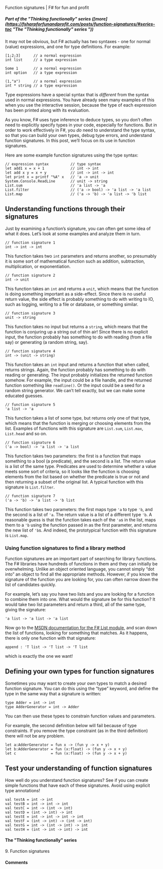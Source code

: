 Function signatures | F# for fun and profit

##### Part of the "Thinking functionally" series ([more](https://fsharpforfunandprofit.com/posts/function-signatures/#series-toc "The "Thinking functionally" series "))

It may not be obvious, but F# actually has two syntaxes - one for normal (value) expressions, and one for type definitions. For example:

    [1;2;3]      // a normal expression
    int list     // a type expression 
    
    Some 1       // a normal expression
    int option   // a type expression 
    
    (1,"a")      // a normal expression
    int * string // a type expression 
    

Type expressions have a special syntax that is _different_ from the syntax used in normal expressions. You have already seen many examples of this when you use the interactive session, because the type of each expression has been printed along with its evaluation.

As you know, F# uses type inference to deduce types, so you don’t often need to explicitly specify types in your code, especially for functions. But in order to work effectively in F#, you _do_ need to understand the type syntax, so that you can build your own types, debug type errors, and understand function signatures. In this post, we’ll focus on its use in function signatures.

Here are some example function signatures using the type syntax:

    // expression syntax          // type syntax
    let add1 x = x + 1            // int -> int 
    let add x y = x + y           // int -> int -> int
    let print x = printf "%A" x   // 'a -> unit
    System.Console.ReadLine       // unit -> string
    List.sum                      // 'a list -> 'a
    List.filter                   // ('a -> bool) -> 'a list -> 'a list
    List.map                      // ('a -> 'b) -> 'a list -> 'b list
    

## Understanding functions through their signatures[](https://fsharpforfunandprofit.com/posts/function-signatures/#understanding-functions-through-their-signatures)

Just by examining a function’s signature, you can often get some idea of what it does. Let’s look at some examples and analyze them in turn.

    // function signature 1
    int -> int -> int
    

This function takes two `int` parameters and returns another, so presumably it is some sort of mathematical function such as addition, subtraction, multiplication, or exponentiation.

    // function signature 2
    int -> unit
    

This function takes an `int` and returns a `unit`, which means that the function is doing something important as a side-effect. Since there is no useful return value, the side effect is probably something to do with writing to IO, such as logging, writing to a file or database, or something similar.

    // function signature 3
    unit -> string
    

This function takes no input but returns a `string`, which means that the function is conjuring up a string out of thin air! Since there is no explicit input, the function probably has something to do with reading (from a file say) or generating (a random string, say).

    // function signature 4
    int -> (unit -> string)
    

This function takes an `int` input and returns a function that when called, returns strings. Again, the function probably has something to do with reading or generating. The input probably initializes the returned function somehow. For example, the input could be a file handle, and the returned function something like `readline()`. Or the input could be a seed for a random string generator. We can’t tell exactly, but we can make some educated guesses.

    // function signature 5
    'a list -> 'a 
    

This function takes a list of some type, but returns only one of that type, which means that the function is merging or choosing elements from the list. Examples of functions with this signature are `List.sum`, `List.max`, `List.head` and so on.

    // function signature 6
    ('a -> bool) -> 'a list -> 'a list 
    

This function takes two parameters: the first is a function that maps something to a bool (a predicate), and the second is a list. The return value is a list of the same type. Predicates are used to determine whether a value meets some sort of criteria, so it looks like the function is choosing elements from the list based on whether the predicate is true or not and then returning a subset of the original list. A typical function with this signature is `List.filter`.

    // function signature 7
    ('a -> 'b) -> 'a list -> 'b list
    

This function takes two parameters: the first maps type `'a` to type `'b`, and the second is a list of `'a`. The return value is a list of a different type `'b`. A reasonable guess is that the function takes each of the `'a`s in the list, maps them to a `'b` using the function passed in as the first parameter, and returns the new list of `'b`s. And indeed, the prototypical function with this signature is `List.map`.

### Using function signatures to find a library method[](https://fsharpforfunandprofit.com/posts/function-signatures/#using-function-signatures-to-find-a-library-method)

Function signatures are an important part of searching for library functions. The F# libraries have hundreds of functions in them and they can initially be overwhelming. Unlike an object oriented language, you cannot simply “dot into” an object to find all the appropriate methods. However, if you know the signature of the function you are looking for, you can often narrow down the list of candidates quickly.

For example, let’s say you have two lists and you are looking for a function to combine them into one. What would the signature be for this function? It would take two list parameters and return a third, all of the same type, giving the signature:

    'a list -> 'a list -> 'a list
    

Now go to the [MSDN documentation for the F# List module](http://msdn.microsoft.com/en-us/library/ee353738), and scan down the list of functions, looking for something that matches. As it happens, there is only one function with that signature:

    append : 'T list -> 'T list -> 'T list 
    

which is exactly the one we want!

## Defining your own types for function signatures[](https://fsharpforfunandprofit.com/posts/function-signatures/#defining-your-own-types-for-function-signatures)

Sometimes you may want to create your own types to match a desired function signature. You can do this using the “type” keyword, and define the type in the same way that a signature is written:

    type Adder = int -> int
    type AdderGenerator = int -> Adder
    

You can then use these types to constrain function values and parameters.

For example, the second definition below will fail because of type constraints. If you remove the type constraint (as in the third definition) there will not be any problem.

    let a:AdderGenerator = fun x -> (fun y -> x + y)
    let b:AdderGenerator = fun (x:float) -> (fun y -> x + y)
    let c                = fun (x:float) -> (fun y -> x + y)
    

## Test your understanding of function signatures[](https://fsharpforfunandprofit.com/posts/function-signatures/#test-your-understanding-of-function-signatures)

How well do you understand function signatures? See if you can create simple functions that have each of these signatures. Avoid using explicit type annotations!

    val testA = int -> int
    val testB = int -> int -> int
    val testC = int -> (int -> int)      
    val testD = (int -> int) -> int
    val testE = int -> int -> int -> int
    val testF = (int -> int) -> (int -> int)
    val testG = int -> (int -> int) -> int
    val testH = (int -> int -> int) -> int
    

#### The "Thinking functionally" series

9\. Function signatures

#### Comments